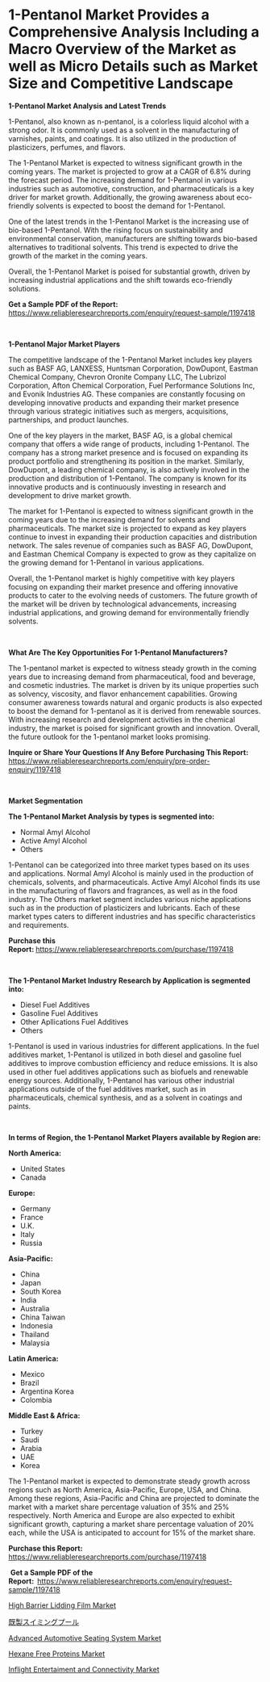 <p><h1>1-Pentanol Market Provides a Comprehensive Analysis Including a Macro Overview of the Market as well as Micro Details such as Market Size and Competitive Landscape</h1></p><p><strong>1-Pentanol Market Analysis and Latest Trends</strong></p>
<p><p>1-Pentanol, also known as n-pentanol, is a colorless liquid alcohol with a strong odor. It is commonly used as a solvent in the manufacturing of varnishes, paints, and coatings. It is also utilized in the production of plasticizers, perfumes, and flavors.</p><p>The 1-Pentanol Market is expected to witness significant growth in the coming years. The market is projected to grow at a CAGR of 6.8% during the forecast period. The increasing demand for 1-Pentanol in various industries such as automotive, construction, and pharmaceuticals is a key driver for market growth. Additionally, the growing awareness about eco-friendly solvents is expected to boost the demand for 1-Pentanol.</p><p>One of the latest trends in the 1-Pentanol Market is the increasing use of bio-based 1-Pentanol. With the rising focus on sustainability and environmental conservation, manufacturers are shifting towards bio-based alternatives to traditional solvents. This trend is expected to drive the growth of the market in the coming years.</p><p>Overall, the 1-Pentanol Market is poised for substantial growth, driven by increasing industrial applications and the shift towards eco-friendly solutions.</p></p>
<p><strong>Get a Sample PDF of the Report:&nbsp;</strong> <a href="https://www.reliableresearchreports.com/enquiry/request-sample/1197418">https://www.reliableresearchreports.com/enquiry/request-sample/1197418</a></p>
<p>&nbsp;</p>
<p><strong>1-Pentanol Major Market Players</strong></p>
<p><p>The competitive landscape of the 1-Pentanol Market includes key players such as BASF AG, LANXESS, Huntsman Corporation, DowDupont, Eastman Chemical Company, Chevron Oronite Company LLC, The Lubrizol Corporation, Afton Chemical Corporation, Fuel Performance Solutions Inc, and Evonik Industries AG. These companies are constantly focusing on developing innovative products and expanding their market presence through various strategic initiatives such as mergers, acquisitions, partnerships, and product launches.</p><p>One of the key players in the market, BASF AG, is a global chemical company that offers a wide range of products, including 1-Pentanol. The company has a strong market presence and is focused on expanding its product portfolio and strengthening its position in the market. Similarly, DowDupont, a leading chemical company, is also actively involved in the production and distribution of 1-Pentanol. The company is known for its innovative products and is continuously investing in research and development to drive market growth.</p><p>The market for 1-Pentanol is expected to witness significant growth in the coming years due to the increasing demand for solvents and pharmaceuticals. The market size is projected to expand as key players continue to invest in expanding their production capacities and distribution network. The sales revenue of companies such as BASF AG, DowDupont, and Eastman Chemical Company is expected to grow as they capitalize on the growing demand for 1-Pentanol in various applications.</p><p>Overall, the 1-Pentanol market is highly competitive with key players focusing on expanding their market presence and offering innovative products to cater to the evolving needs of customers. The future growth of the market will be driven by technological advancements, increasing industrial applications, and growing demand for environmentally friendly solvents.</p></p>
<p>&nbsp;</p>
<p><strong>What Are The Key Opportunities For 1-Pentanol Manufacturers?</strong></p>
<p><p>The 1-pentanol market is expected to witness steady growth in the coming years due to increasing demand from pharmaceutical, food and beverage, and cosmetic industries. The market is driven by its unique properties such as solvency, viscosity, and flavor enhancement capabilities. Growing consumer awareness towards natural and organic products is also expected to boost the demand for 1-pentanol as it is derived from renewable sources. With increasing research and development activities in the chemical industry, the market is poised for significant growth and innovation. Overall, the future outlook for the 1-pentanol market looks promising.</p></p>
<p><strong>Inquire or Share Your Questions If Any Before Purchasing This Report:</strong> <a href="https://www.reliableresearchreports.com/enquiry/pre-order-enquiry/1197418">https://www.reliableresearchreports.com/enquiry/pre-order-enquiry/1197418</a></p>
<p>&nbsp;</p>
<p><strong>Market Segmentation</strong></p>
<p><strong>The 1-Pentanol Market Analysis by types is segmented into:</strong></p>
<p><ul><li>Normal Amyl Alcohol</li><li>Active Amyl Alcohol</li><li>Others</li></ul></p>
<p><p>1-Pentanol can be categorized into three market types based on its uses and applications. Normal Amyl Alcohol is mainly used in the production of chemicals, solvents, and pharmaceuticals. Active Amyl Alcohol finds its use in the manufacturing of flavors and fragrances, as well as in the food industry. The Others market segment includes various niche applications such as in the production of plasticizers and lubricants. Each of these market types caters to different industries and has specific characteristics and requirements.</p></p>
<p><strong>Purchase this Report:&nbsp;</strong><a href="https://www.reliableresearchreports.com/purchase/1197418">https://www.reliableresearchreports.com/purchase/1197418</a></p>
<p>&nbsp;</p>
<p><strong>The 1-Pentanol Market Industry Research by Application is segmented into:</strong></p>
<p><ul><li>Diesel Fuel Additives</li><li>Gasoline Fuel Additives</li><li>Other Apllications Fuel Additives</li><li>Others</li></ul></p>
<p><p>1-Pentanol is used in various industries for different applications. In the fuel additives market, 1-Pentanol is utilized in both diesel and gasoline fuel additives to improve combustion efficiency and reduce emissions. It is also used in other fuel additives applications such as biofuels and renewable energy sources. Additionally, 1-Pentanol has various other industrial applications outside of the fuel additives market, such as in pharmaceuticals, chemical synthesis, and as a solvent in coatings and paints.</p></p>
<p>&nbsp;</p>
<p><strong>In terms of Region, the 1-Pentanol Market Players available by Region are:</strong></p>
<p>
    <p> <strong> North America: </strong>
        <ul>
            <li>United States</li>
            <li>Canada</li>
        </ul>
        </p> 
    <p> <strong> Europe: </strong>
        <ul>
            <li>Germany</li>
            <li>France</li>
            <li>U.K.</li>
            <li>Italy</li>
            <li>Russia</li>
        </ul>
        </p> 
    <p> <strong> Asia-Pacific: </strong>
        <ul>
            <li>China</li>
            <li>Japan</li>
            <li>South Korea</li>
            <li>India</li>
            <li>Australia</li>
            <li>China Taiwan</li>
            <li>Indonesia</li>
            <li>Thailand</li>
            <li>Malaysia</li>
        </ul>
        </p> 
    <p> <strong> Latin America: </strong>
        <ul>
            <li>Mexico</li>
            <li>Brazil</li>
            <li>Argentina Korea</li>
            <li>Colombia</li>
        </ul>
        </p> 
    <p> <strong> Middle East & Africa: </strong>
        <ul>
            <li>Turkey</li>
            <li>Saudi</li>
            <li>Arabia</li>
            <li>UAE</li>
            <li>Korea</li>
        </ul>
    </p>
    </p>
<p><p>The 1-Pentanol market is expected to demonstrate steady growth across regions such as North America, Asia-Pacific, Europe, USA, and China. Among these regions, Asia-Pacific and China are projected to dominate the market with a market share percentage valuation of 35% and 25% respectively. North America and Europe are also expected to exhibit significant growth, capturing a market share percentage valuation of 20% each, while the USA is anticipated to account for 15% of the market share.</p></p>
<p><strong>Purchase this Report: </strong><a href="https://www.reliableresearchreports.com/purchase/1197418">https://www.reliableresearchreports.com/purchase/1197418</a></p>
<p>&nbsp;<strong>Get a Sample PDF of the Report:&nbsp;&nbsp;</strong><a href="https://www.reliableresearchreports.com/enquiry/request-sample/1197418">https://www.reliableresearchreports.com/enquiry/request-sample/1197418</a></p>
<p><strong></strong></p>
<p><p><a href="https://github.com/brenzgnarento/Market-Research-Report-List-1/blob/main/high-barrier-lidding-film-market.md">High Barrier Lidding Film Market</a></p><p><a href="https://github.com/jkjreqjscoxx7/Market-Research-Report-List-1/blob/main/17592101371.md">既製スイミングプール</a></p><p><a href="https://issuu.com/reportprime-2/docs/advanced-automotive-seating-system-market-size-203">Advanced Automotive Seating System Market</a></p><p><a href="https://github.com/jerrycopelandthomaswsqd8q/Market-Research-Report-List-1/blob/main/hexane-free-proteins-market.md">Hexane Free Proteins Market</a></p><p><a href="https://issuu.com/reportprime-2/docs/inflight-entertaiment-and-connectivity-market-size">Inflight Entertaiment and Connectivity Market</a></p></p>